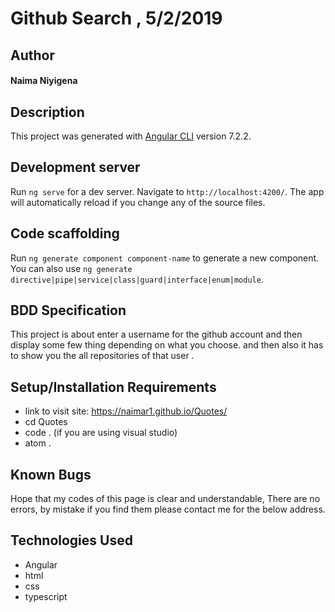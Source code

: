 # Github Search , 5/2/2019
## Author
#### **Naima Niyigena**
## Description

This project was generated with [Angular CLI](https://github.com/angular/angular-cli) version 7.2.2.

## Development server

Run `ng serve` for a dev server. Navigate to `http://localhost:4200/`. The app will automatically reload if you change any of the source files.

## Code scaffolding

Run `ng generate component component-name` to generate a new component. You can also use `ng generate directive|pipe|service|class|guard|interface|enum|module`.

## BDD Specification
This project is about enter a username for the github account and then display some few thing depending on what you choose.
and then also it has to show you the  all repositories of that user .

## Setup/Installation Requirements
* link to visit site: https://naimar1.github.io/Quotes/
* cd Quotes
* code . (if you are using visual studio)
* atom .

## Known Bugs
Hope that my codes of this page is clear and understandable,
There are no errors, by mistake if you find them please contact me for the below address.

## Technologies Used
 * Angular
 * html
 * css 
 * typescript
 
